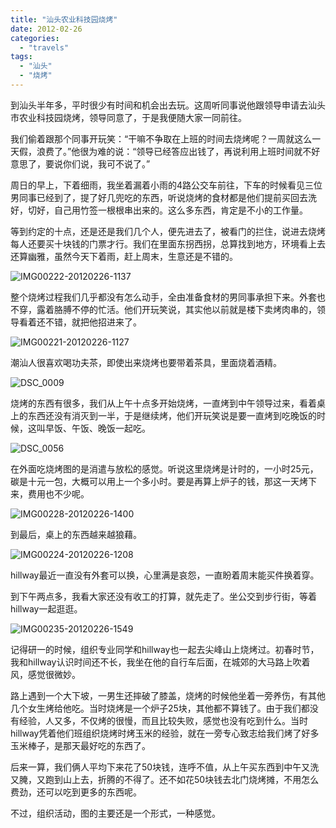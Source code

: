 ```yaml
---
title: "汕头农业科技园烧烤"
date: 2012-02-26
categories: 
  - "travels"
tags: 
  - "汕头"
  - "烧烤"
---
```


到汕头半年多，平时很少有时间和机会出去玩。这周听同事说他跟领导申请去汕头市农业科技园烧烤，领导同意了，于是我便随大家一同前往。

我们偷着跟那个同事开玩笑：“干嘛不争取在上班的时间去烧烤呢？一周就这么一天假，浪费了。”他很为难的说：“领导已经答应出钱了，再说利用上班时间就不好意思了，要说你们说，我可不说了。”

周日的早上，下着细雨，我坐着漏着小雨的4路公交车前往，下车的时候看见三位男同事已经到了，提了好几兜吃的东西，听说烧烤的食材都是他们提前买回去洗好，切好，自己用竹签一根根串出来的。这么多东西，肯定是不小的工作量。

等到约定的十点，还是还是我们几个人，便先进去了，被看门的拦住，说进去烧烤每人还要买十块钱的门票才行。我们在里面东拐西拐，总算找到地方，环境看上去还算幽雅，虽然今天下着雨，赶上周末，生意还是不错的。

![IMG00222-20120226-1137](images/7539936264_babc9b93b3_z.jpg)

整个烧烤过程我们几乎都没有怎么动手，全由准备食材的男同事承担下来。外套也不穿，露着胳膊不停的忙活。他们开玩笑说，其实他以前就是楼下卖烤肉串的，领导看着还不错，就把他招进来了。

![IMG00221-20120226-1127](images/7539970640_96f64b36bb_z.jpg)

潮汕人很喜欢喝功夫茶，即使出来烧烤也要带着茶具，里面烧着酒精。

![DSC_0009](images/7539981004_e6de956a96_z.jpg)

烧烤的东西有很多，我们从上午十点多开始烧烤，一直烤到中午领导过来，看着桌上的东西还没有消灭到一半，于是继续烤，他们开玩笑说是要一直烤到吃晚饭的时候，这叫早饭、午饭、晚饭一起吃。

![DSC_0056](images/7540018174_7331ea8c6b_z.jpg)

在外面吃烧烤图的是消遣与放松的感觉。听说这里烧烤是计时的，一小时25元，碳是十元一包，大概可以用上一个多小时。要是再算上炉子的钱，那这一天烤下来，费用也不少呢。

![IMG00228-20120226-1400](images/7539963754_8198b08051_z.jpg)

到最后，桌上的东西越来越狼藉。

![IMG00224-20120226-1208](images/7539967510_5df96ee1f8_z.jpg)

hillway最近一直没有外套可以换，心里满是哀怨，一直盼着周末能买件换着穿。

到下午两点多，我看大家还没有收工的打算，就先走了。坐公交到步行街，等着hillway一起逛逛。

![IMG00235-20120226-1549](images/7539928222_4664157cae_z.jpg)

记得研一的时候，组织专业同学和hillway也一起去尖峰山上烧烤过。初春时节，我和hillway认识时间还不长，我坐在他的自行车后面，在城郊的大马路上吹着风，感觉很微妙。

路上遇到一个大下坡，一男生还摔破了膝盖，烧烤的时候他坐着一旁养伤，有其他几个女生烤给他吃。当时烧烤是一个炉子25块，其他都不算钱了。由于我们都没有经验，人又多，不仅烤的很慢，而且比较失败，感觉也没有吃到什么。当时hillway凭着他们班组织烧烤时烤玉米的经验，就在一旁专心致志给我们烤了好多玉米棒子，是那天最好吃的东西了。

后来一算，我们俩人平均下来花了50块钱，连呼不值，从上午买东西到中午又洗又腌，又跑到山上去，折腾的不得了。还不如花50块钱去北门烧烤摊，不用怎么费劲，还可以吃到更多的东西呢。

不过，组织活动，图的主要还是一个形式，一种感觉。
